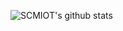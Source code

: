 ![SCMIOT's github stats](https://github-readme-stats.vercel.app/api?username=scmiot&locale=cn&show_icons=true&langs_count=8&theme=radical")

